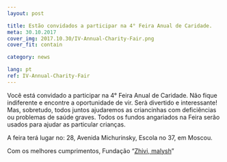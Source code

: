 ```yaml
---
layout: post

title: Estão convidados a participar na 4° Feira Anual de Caridade.
meta: 30.10.2017
cover_img: 2017.10.30/IV-Annual-Charity-Fair.png
cover_fit: contain

category: news

lang: pt
ref: IV-Annual-Charity-Fair
---
```


Você está convidado a participar na 4° Feira Anual de Caridade.
Não fique indiferente e encontre a oportunidade de vir.
Serà divertido e interessante!
Mas, sobretudo, todos juntos ajudaremos as criancinhas com deficiências ou problemas de saúde graves. 
Todos os fundos angariados na Feira  serão usados para ajudar as particular crianças.

A feira terá lugar no: 28, Avenida Michurinsky, Escola no 37, em Moscou.

Com os melhores cumprimentos, Fundação “<a href="https://fondzhivimalysh.ru/" target="_blank">Zhivi, malysh</a>”
